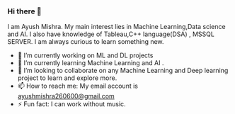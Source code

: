### Hi there 👋
I am Ayush Mishra. My main interest lies in Machine Learning,Data science and AI. I also have  knowledge of Tableau,C++ language(DSA) , MSSQL SERVER. I am always curious to learn something new.

- 🔭 I’m currently working on ML and DL projects
- 🌱 I’m currently learning Machine Learning  and AI .
- 👯 I’m looking to collaborate on any Machine Learning and Deep learning project  to learn and explore more.
- 📫 How to reach me: My email account is ayushmishra260600@gmail.com
- ⚡ Fun fact: I can work without music.


<!--
**ayushmishra190/ayushmishra190** is a ✨ _special_ ✨ repository because its `README.md` (this file) appears on your GitHub profile.

Here are some ideas to get you started:

